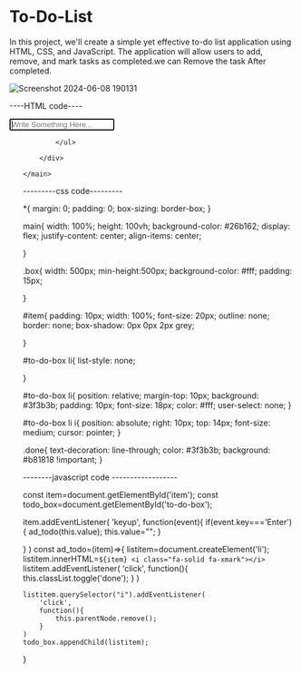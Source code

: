# To-Do-List
In this project, we'll create a simple yet effective to-do list application using HTML, CSS, and JavaScript. The application will allow users to add, remove, and mark tasks as completed.we can Remove the task After completed. 


![Screenshot 2024-06-08 190131](https://github.com/kamalkumar17/To-Do-List/assets/160104271/0b3dffce-f7f0-4b4e-928c-333d94a30d51)



----HTML code----

<!DOCTYPE html>
<html lang="en">
<head>
    <meta charset="UTF-8">
    <meta name="viewport" content="width=device-width, initial-scale=1.0">
    <title>To-Do List Body</title>
    <link rel="stylesheet" href="todo.css">
    <link rel="stylesheet" href="https://cdnjs.cloudflare.com/ajax/libs/font-awesome/6.5.1/css/all.min.css"/>
</head>
<body>
    <main>
        <div class="box">
            <input type="text" name="" id="item" placeholder="Write Something Here..." autofocus>
            <ul id="to-do-box">
               
                
            </ul>
            
        </div>
        
    </main>
</body>
<script src="todo.js"></script>
</html>

---------css code---------

*{
    margin: 0;
    padding: 0;
    box-sizing: border-box;
}

main{
    width: 100%;
    height: 100vh;
    background-color: #26b162;
    display: flex;
    justify-content: center;
    align-items: center;

}

.box{
    width: 500px;
    min-height:500px;
    background-color: #fff;
    padding: 15px;

}

#item{
    padding: 10px;
    width: 100%;
    font-size: 20px;
    outline: none;
    border: none;
    box-shadow: 0px 0px 2px grey;

}

#to-do-box li{
    list-style: none;
   
}

#to-do-box li{
    position: relative;
    margin-top: 10px;
    background: #3f3b3b;
    padding: 10px;
    font-size: 18px;
    color: #fff;
    user-select: none;
}

#to-do-box li i{
    position: absolute;
    right: 10px;
    top: 14px;
    font-size: medium;
    cursor: pointer;
}

.done{
    text-decoration: line-through;
    color: #3f3b3b;
    background: #b81818 !important;
}


--------javascript code ------------------

const item=document.getElementById('item');
const todo_box=document.getElementById('to-do-box');

item.addEventListener(
    'keyup',
    function(event){
        if(event.key==='Enter'){
            ad_todo(this.value);
            this.value="";
    }
    
}
)
const ad_todo=(item)=>{
    listitem=document.createElement('li');
    listitem.innerHTML=`
    ${item}
    <i class="fa-solid fa-xmark"></i>
    `
    listitem.addEventListener(
        'click',
        function(){
            this.classList.toggle('done');
        }
    )

    listitem.querySelector("i").addEventListener(
        'click',
        function(){
            this.parentNode.remove();
        }
    )
    todo_box.appendChild(listitem);
}
